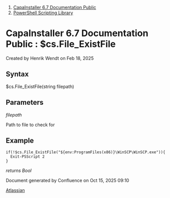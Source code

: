<div id="page">

<div id="main" class="aui-page-panel">

<div id="main-header">

<div id="breadcrumb-section">

1.  [CapaInstaller 6.7 Documentation Public](index.html)
2.  [PowerShell Scripting Library](PowerShell-Scripting-Library_20342578761.html)

</div>

# <span id="title-text"> CapaInstaller 6.7 Documentation Public : \$cs.File_ExistFile </span>

</div>

<div id="content" class="view">

<div class="page-metadata">

Created by <span class="author"> Henrik Wendt</span> on Feb 18, 2025

</div>

<div id="main-content" class="wiki-content group">

## Syntax

\$cs.File_ExistFile(string filepath)

## Parameters

*filepath*

Path to file to check for

## Example

<div class="code panel pdl" style="border-width: 1px;">

<div class="codeContent panelContent pdl">

``` syntaxhighlighter-pre
if(!$cs.File_ExistFile("${env:ProgramFiles(x86)}\WinSCP\WinSCP.exe")){
  Exit-PSScript 2
}
```

</div>

</div>

*returns Bool*

</div>

</div>

</div>

<div id="footer" role="contentinfo">

<div class="section footer-body">

Document generated by Confluence on Oct 15, 2025 09:10

<div id="footer-logo">

[Atlassian](http://www.atlassian.com/)

</div>

</div>

</div>

</div>

